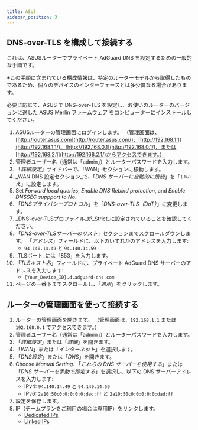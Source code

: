 ```yaml
---
title: ASUS
sidebar_position: 3
---
```


## DNS-over-TLS を構成して接続する

これは、ASUSルーターでプライベート AdGuard DNS を設定するための一般的な手順です。

※この手順に含まれている構成情報は、特定のルーターモデルから取得したものであるため、個々のデバイスのインターフェースとは多少異なる場合があります。

必要に応じて、ASUS で DNS-over-TLS を設定し、お使いのルーターのバージョンに適した [ASUS Merlin ファームウェア](https://www.asuswrt-merlin.net/download) をコンピューターにインストールしてください。

1. ASUSルーターの管理画面にログインします。 （管理画面は、[http://router.asus.com](http://router.asus.com/)、[http://192.168.1.1](http://192.168.1.1/)、[http://192.168.0.1](http://192.168.0.1/)、または[http://192.168.2.1](http://192.168.2.1/)からアクセスできます。）
2. 管理者ユーザー名（通常は「admin」）とルーターパスワードを入力します。
3. 「_詳細設定_」サイドバーで、「WAN」セクションに移動します。
4. _WAN DNS 設定セクション_で、「_DNS サーバーに自動的に接続_」を「_いいえ_」に設定します。
5. Set _Forward local queries_, _Enable DNS Rebind protection_, and _Enable DNSSEC suppport_ to _No_.
6. 「_DNSプライバシープロトコル_」を「_DNS-over-TLS（DoT）_」に変更します。
7. _DNS-over-TLSプロファイル_が_Strict_に設定されていることを確認してください。
8. 「_DNS-over-TLSサーバーのリスト_」セクションまでスクロールダウンします。 「_アドレス_」フィールドに、以下のいずれかのアドレスを入力します:
   - `94.140.14.49` と `94.140.14.59`
9. _TLSポート_には「853」を入力します。
10. 「_TLSホスト名_」フィールドに、プライベート AdGuard DNS サーバーのアドレスを入力します:
    - `{Your_Device_ID}.d.adguard-dns.com`
11. ページの一番下までスクロールし、「_適用_」をクリックします。

## ルーターの管理画面を使って接続する

1. ルーターの管理画面を開きます。 （管理画面は、`192.168.1.1` または `192.168.0.1` でアクセスできます。）
2. 管理者ユーザー名（通常は「admin」）とルーターパスワードを入力します。
3. 「_詳細設定_」または「_詳細_」を開きます。
4. 「_WAN_」または「_インターネット_」を選択します。
5. 「_DNS設定_」または「_DNS_」を開きます。
6. Choose _Manual Setting_. 「_これらの DNS サーバーを使用する_」または 「_DNS サーバーを手動で指定する_」を選択し、以下の DNS サーバーアドレスを入力します:
   - IPv4: `94.140.14.49` と `94.140.14.59`
   - IPv6: `2a10:50c0:0:0:0:0:ded:ff` と `2a10:50c0:0:0:0:0:dad:ff`
7. 設定を保存します。
8. IP（チームプランをご利用の場合は専用IP）をリンクします。
   - [Dedicated IPs](/private-dns/connect-devices/other-options/dedicated-ip.md)
   - [Linked IPs](/private-dns/connect-devices/other-options/linked-ip.md)
